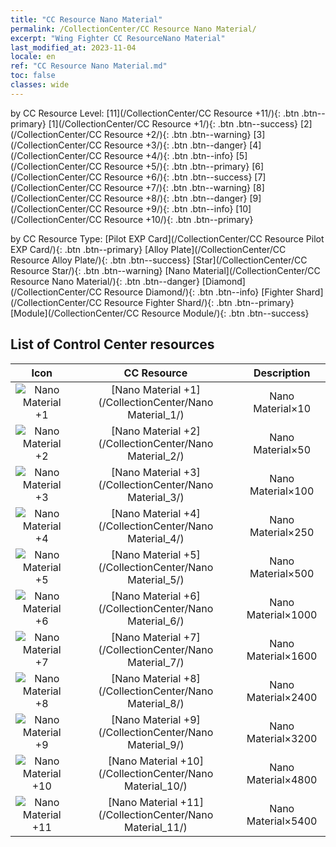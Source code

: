 ```yaml
---
title: "CC Resource Nano Material"
permalink: /CollectionCenter/CC Resource Nano Material/
excerpt: "Wing Fighter CC ResourceNano Material"
last_modified_at: 2023-11-04
locale: en
ref: "CC Resource Nano Material.md"
toc: false
classes: wide
---
```


  by CC Resource Level:  [11](/CollectionCenter/CC Resource +11/){: .btn .btn--primary}   [1](/CollectionCenter/CC Resource +1/){: .btn .btn--success}   [2](/CollectionCenter/CC Resource +2/){: .btn .btn--warning}   [3](/CollectionCenter/CC Resource +3/){: .btn .btn--danger}   [4](/CollectionCenter/CC Resource +4/){: .btn .btn--info}   [5](/CollectionCenter/CC Resource +5/){: .btn .btn--primary}   [6](/CollectionCenter/CC Resource +6/){: .btn .btn--success}   [7](/CollectionCenter/CC Resource +7/){: .btn .btn--warning}   [8](/CollectionCenter/CC Resource +8/){: .btn .btn--danger}   [9](/CollectionCenter/CC Resource +9/){: .btn .btn--info}   [10](/CollectionCenter/CC Resource +10/){: .btn .btn--primary} 

  by CC Resource Type:  [Pilot EXP Card](/CollectionCenter/CC Resource Pilot EXP Card/){: .btn .btn--primary}   [Alloy Plate](/CollectionCenter/CC Resource Alloy Plate/){: .btn .btn--success}   [Star](/CollectionCenter/CC Resource Star/){: .btn .btn--warning}   [Nano Material](/CollectionCenter/CC Resource Nano Material/){: .btn .btn--danger}   [Diamond](/CollectionCenter/CC Resource Diamond/){: .btn .btn--info}   [Fighter Shard](/CollectionCenter/CC Resource Fighter Shard/){: .btn .btn--primary}   [Module](/CollectionCenter/CC Resource Module/){: .btn .btn--success} 

## List of Control Center resources

  |   Icon |      CC Resource        |   Description   |
  |:------:|:---------------:|:---------------:|
  | ![Nano Material +1](/images/cc/CC_Nano_Material_1_p.png) | [Nano Material +1](/CollectionCenter/Nano Material_1/) | Nano Material×10 |
  | ![Nano Material +2](/images/cc/CC_Nano_Material_2_p.png) | [Nano Material +2](/CollectionCenter/Nano Material_2/) | Nano Material×50 |
  | ![Nano Material +3](/images/cc/CC_Nano_Material_3_p.png) | [Nano Material +3](/CollectionCenter/Nano Material_3/) | Nano Material×100 |
  | ![Nano Material +4](/images/cc/CC_Nano_Material_4_p.png) | [Nano Material +4](/CollectionCenter/Nano Material_4/) | Nano Material×250 |
  | ![Nano Material +5](/images/cc/CC_Nano_Material_5_p.png) | [Nano Material +5](/CollectionCenter/Nano Material_5/) | Nano Material×500 |
  | ![Nano Material +6](/images/cc/CC_Nano_Material_5_p.png) | [Nano Material +6](/CollectionCenter/Nano Material_6/) | Nano Material×1000 |
  | ![Nano Material +7](/images/cc/CC_Nano_Material_5_p.png) | [Nano Material +7](/CollectionCenter/Nano Material_7/) | Nano Material×1600 |
  | ![Nano Material +8](/images/cc/CC_Nano_Material_5_p.png) | [Nano Material +8](/CollectionCenter/Nano Material_8/) | Nano Material×2400 |
  | ![Nano Material +9](/images/cc/CC_Nano_Material_6_p.png) | [Nano Material +9](/CollectionCenter/Nano Material_9/) | Nano Material×3200 |
  | ![Nano Material +10](/images/cc/CC_Nano_Material_6_p.png) | [Nano Material +10](/CollectionCenter/Nano Material_10/) | Nano Material×4800 |
  | ![Nano Material +11](/images/cc/CC_Nano_Material_6_p.png) | [Nano Material +11](/CollectionCenter/Nano Material_11/) | Nano Material×5400 |
